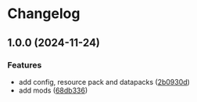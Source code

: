 # Changelog

## 1.0.0 (2024-11-24)


### Features

* add config, resource pack and datapacks ([2b0930d](https://github.com/valentimarco/Cobblemon-Sharp/commit/2b0930d5ec7aa0cbe7672aeb962cb6f7a1ab2293))
* add mods ([68db336](https://github.com/valentimarco/Cobblemon-Sharp/commit/68db33624cb1415c9f3dde1a382b5abf5f7e5fe6))
